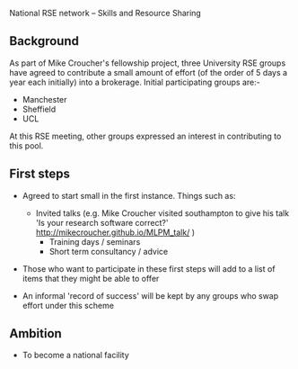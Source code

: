 National RSE network – Skills and Resource Sharing

Background
----------
As part of Mike Croucher's fellowship project, three University RSE groups have agreed to contribute a small amount of effort (of the order of 5 days a year each initially) into a brokerage.
Initial participating groups are:-
 * Manchester
 * Sheffield
 * UCL

At this RSE meeting, other groups expressed an interest in contributing to this pool.

First steps
-----------
 * Agreed to start small in the first instance. Things such as:
 	* Invited talks (e.g. Mike Croucher visited southampton to give his talk 'Is your research software correct?' http://mikecroucher.github.io/MLPM_talk/ )
       	* Training days / seminars
       	* Short term consultancy / advice

 * Those who want to participate in these first steps will add to a list of items that they might be able to offer
 * An informal 'record of success' will be kept by any groups who swap effort under this scheme

Ambition
--------
 - To become a national facility
